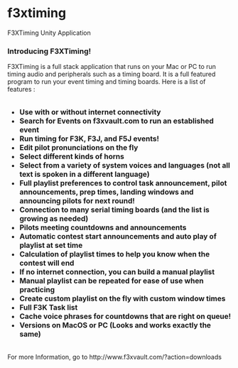 # f3xtiming
F3XTiming Unity Application

<h3>Introducing F3XTiming!</h3>
	F3XTiming is a full stack application that runs on your Mac or PC to run timing audio and peripherals such as a timing board. It is a full featured program to run your event timing and timing boards. Here is a list of features :<br>
	<br>
	<ul style="font-weight: bold;font-size: 16px;">
		<li>Use with or without internet connectivity</li>
		<li>Search for Events on f3xvault.com to run an established event</li>
		<li>Run timing for F3K, F3J, and F5J events!</li>
		<li>Edit pilot pronunciations on the fly</li>
		<li>Select different kinds of horns</li>
		<li>Select from a variety of system voices and languages (not all text is spoken in a different language)</li>
		<li>Full playlist preferences to control task announcement, pilot announcements, prep times, landing windows and announcing pilots for next round!</li>
		<li>Connection to many serial timing boards (and the list is growing as needed)</li>
		<li>Pilots meeting countdowns and announcements</li>
		<li>Automatic contest start announcements and auto play of playlist at set time</li>
		<li>Calculation of playlist times to help you know when the contest will end</li>
		<li>If no internet connection, you can build a manual playlist</li>
		<li>Manual playlist can be repeated for ease of use when practicing</li>
		<li>Create custom playlist on the fly with custom window times</li>
		<li>Full F3K Task list</li>
		<li>Cache voice phrases for countdowns that are right on queue!</li>
		<li>Versions on MacOS or PC (Looks and works exactly the same)</li>
	</ul>
	<br>
For more Information, go to http://www.f3xvault.com/?action=downloads
